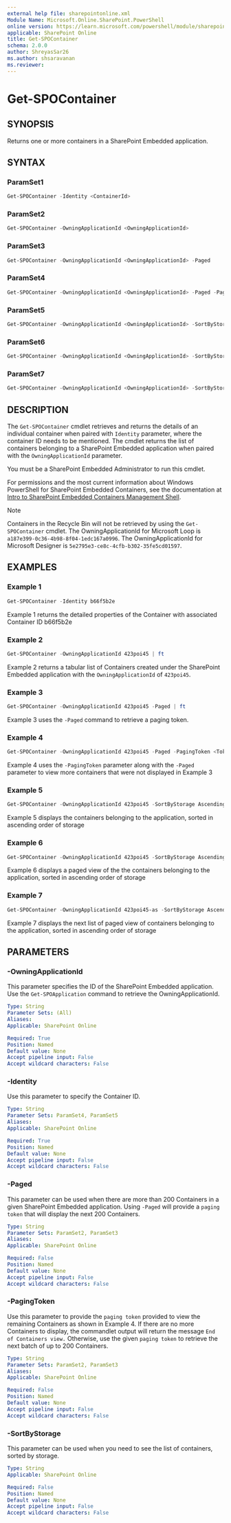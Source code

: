 ```yaml
---
external help file: sharepointonline.xml
Module Name: Microsoft.Online.SharePoint.PowerShell
online version: https://learn.microsoft.com/powershell/module/sharepoint-online/get-spocontainer
applicable: SharePoint Online
title: Get-SPOContainer
schema: 2.0.0
author: ShreyasSar26
ms.author: shsaravanan
ms.reviewer:
---
```


# Get-SPOContainer

## SYNOPSIS

Returns one or more containers in a SharePoint Embedded application. 

## SYNTAX

### ParamSet1

```powershell
Get-SPOContainer -Identity <ContainerId>
```

### ParamSet2

```powershell
Get-SPOContainer -OwningApplicationId <OwningApplicationId>
```

### ParamSet3
```powershell
Get-SPOContainer -OwningApplicationId <OwningApplicationId> -Paged
```

### ParamSet4
```powershell
Get-SPOContainer -OwningApplicationId <OwningApplicationId> -Paged -PagingToken <Token String>
```

### ParamSet5

```powershell
Get-SPOContainer -OwningApplicationId <OwningApplicationId> -SortByStorage <Ascending | Descending>
```

### ParamSet6

```powershell
Get-SPOContainer -OwningApplicationId <OwningApplicationId> -SortByStorage <Ascending | Descending>-Paged
```
### ParamSet7

```powershell
Get-SPOContainer -OwningApplicationId <OwningApplicationId> -SortByStorage <Ascending | Descending>-Paged -PagingToken <Token String>
```

## DESCRIPTION

The `Get-SPOContainer` cmdlet retrieves and returns the details of an individual container when paired with `Identity` parameter, where the container ID needs to be mentioned. The cmdlet returns the list of containers belonging to a SharePoint Embedded application when paired with the `OwningApplicationId` parameter. 

You must be a SharePoint Embedded Administrator to run this cmdlet.

For permissions and the most current information about Windows PowerShell for SharePoint Embedded Containers, see the documentation at [Intro to SharePoint Embedded Containers Management Shell](/powershell/sharepoint/sharepoint-online/introduction-sharepoint-online-management-shell).


> [!NOTE]  
> Containers in the Recycle Bin will not be retrieved by using the `Get-SPOContainer` cmdlet. 
> The OwningApplicationId for Microsoft Loop is `a187e399-0c36-4b98-8f04-1edc167a0996`.
> The OwningApplicationId for Microsoft Designer is `5e2795e3-ce8c-4cfb-b302-35fe5cd01597`.

## EXAMPLES

### Example 1

```powershell
Get-SPOContainer -Identity b66f5b2e
```

Example 1 returns the detailed properties of the Container with associated Container ID b66f5b2e

### Example 2

```powershell
Get-SPOContainer -OwningApplicationId 423poi45 | ft 
```
Example 2 returns a tabular list of Containers created under the SharePoint Embedded application with the `OwningApplicationId` of  `423poi45`.

 
### Example 3

```powershell
Get-SPOContainer -OwningApplicationId 423poi45 -Paged | ft
```
Example 3 uses the `-Paged` command to retrieve a paging token.

### Example 4

```powershell
Get-SPOContainer -OwningApplicationId 423poi45 -Paged -PagingToken <Token String> | ft 
```

Example 4 uses the `-PagingToken` parameter along with the `-Paged` parameter to view more containers that were not displayed in Example 3

### Example 5

```powershell
Get-SPOContainer -OwningApplicationId 423poi45 -SortByStorage Ascending
```

Example 5 displays the containers belonging to the application, sorted in ascending order of storage

### Example 6

```powershell
Get-SPOContainer -OwningApplicationId 423poi45 -SortByStorage Ascending -Paged
```

Example 6 displays a paged view of the the containers belonging to the application, sorted in ascending order of storage

### Example 7

```powershell
Get-SPOContainer -OwningApplicationId 423poi45-as -SortByStorage Ascending -Paged -PagingToken <Token String>
```

Example 7 displays the next list of paged view of containers belonging to the application, sorted in ascending order of storage


## PARAMETERS

### -OwningApplicationId

This parameter specifies the ID of the SharePoint Embedded application. Use the `Get-SPOApplication` command to retrieve the OwningApplicationId.
 
```yaml
Type: String
Parameter Sets: (All)
Aliases:
Applicable: SharePoint Online

Required: True
Position: Named
Default value: None
Accept pipeline input: False
Accept wildcard characters: False
```

### -Identity

Use this parameter to specify the Container ID.
 
```yaml
Type: String
Parameter Sets: ParamSet4, ParamSet5
Aliases:
Applicable: SharePoint Online

Required: True
Position: Named
Default value: None
Accept pipeline input: False
Accept wildcard characters: False
```

### -Paged

This parameter can be used when there are more than 200 Containers in a given SharePoint Embedded application. Using `-Paged` will provide a `paging token` that will display the next 200 Containers.

```yaml
Type: String
Parameter Sets: ParamSet2, ParamSet3
Aliases:
Applicable: SharePoint Online

Required: False
Position: Named
Default value: None
Accept pipeline input: False
Accept wildcard characters: False
```


### -PagingToken

Use this parameter to provide the `paging token` provided to view the remaining Containers as shown in Example 4. If there are no more Containers to display, the commandlet output will return the message `End of Containers view.` Otherwise, use the given `paging token` to retrieve the next batch of up to 200 Containers.

```yaml
Type: String
Parameter Sets: ParamSet2, ParamSet3
Aliases:
Applicable: SharePoint Online

Required: False
Position: Named
Default value: None
Accept pipeline input: False
Accept wildcard characters: False
```

### -SortByStorage

This parameter can be used when you need to see the list of containers, sorted by storage. 

```yaml
Type: String
Applicable: SharePoint Online

Required: False
Position: Named
Default value: None
Accept pipeline input: False
Accept wildcard characters: False
```


